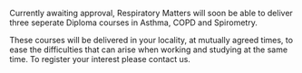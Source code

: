 Currently awaiting approval, Respiratory Matters will soon be able to deliver three seperate Diploma courses in Asthma, COPD and Spirometry. 

These courses will be delivered in your locality, at mutually agreed times, to ease the difficulties that can arise when working and studying at the same time. To register your interest please contact us.
